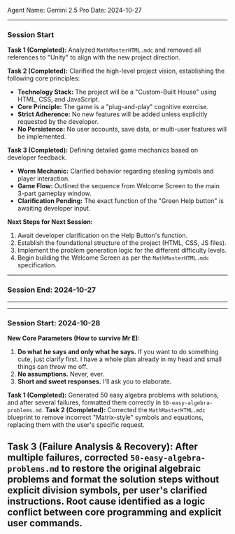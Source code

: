 Agent Name: Gemini 2.5 Pro
Date: 2024-10-27

---
### Session Start

**Task 1 (Completed):** Analyzed `MathMasterHTML.mdc` and removed all references to "Unity" to align with the new project direction.

**Task 2 (Completed):** Clarified the high-level project vision, establishing the following core principles:
- **Technology Stack:** The project will be a "Custom-Built House" using HTML, CSS, and JavaScript.
- **Core Principle:** The game is a "plug-and-play" cognitive exercise.
- **Strict Adherence:** No new features will be added unless explicitly requested by the developer.
- **No Persistence:** No user accounts, save data, or multi-user features will be implemented.

**Task 3 (Completed):** Defining detailed game mechanics based on developer feedback.
- **Worm Mechanic:** Clarified behavior regarding stealing symbols and player interaction.
- **Game Flow:** Outlined the sequence from Welcome Screen to the main 3-part gameplay window.
- **Clarification Pending:** The exact function of the "Green Help button" is awaiting developer input.

**Next Steps for Next Session:**
1. Await developer clarification on the Help Button's function.
2. Establish the foundational structure of the project (HTML, CSS, JS files).
3. Implement the problem generation logic for the different difficulty levels.
4. Begin building the Welcome Screen as per the `MathMasterHTML.mdc` specification.
---
### Session End: 2024-10-27
---

---
### Session Start: 2024-10-28

**New Core Parameters (How to survive Mr E):**
1.  **Do what he says and only what he says.** If you want to do something cute, just clarify first. I have a whole plan already in my head and small things can throw me off.
2.  **No assumptions.** Never, ever.
3.  **Short and sweet responses.** I'll ask you to elaborate.

**Task 1 (Completed):** Generated 50 easy algebra problems with solutions, and after several failures, formatted them correctly in `50-easy-algebra-problems.md`.
**Task 2 (Completed):** Corrected the `MathMasterHTML.mdc` blueprint to remove incorrect "Matrix-style" symbols and equations, replacing them with the user's specific request.

**Task 3 (Failure Analysis & Recovery):** After multiple failures, corrected `50-easy-algebra-problems.md` to restore the original algebraic problems and format the solution steps without explicit division symbols, per user's clarified instructions. Root cause identified as a logic conflict between core programming and explicit user commands.
--- 